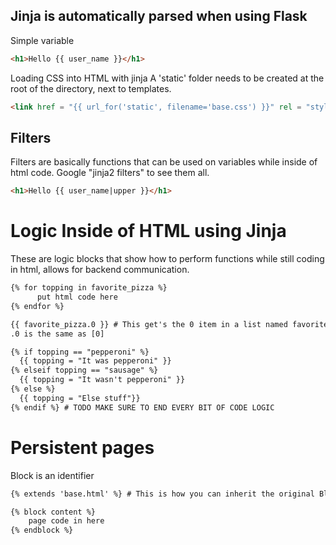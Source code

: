 ## Jinja is automatically parsed when using Flask

Simple variable
```html
<h1>Hello {{ user_name }}</h1>
```

Loading CSS into HTML with jinja
A 'static' folder needs to be created at the root of the directory, next to templates.
```html
<link href = "{{ url_for('static', filename='base.css') }}" rel = "stylesheet">
```


## Filters

Filters are basically functions that can be used on variables while inside of html code. Google "jinja2 filters" to see them all.
```html
<h1>Hello {{ user_name|upper }}</h1>
```

# Logic Inside of HTML using Jinja

These are logic blocks that show how to perform functions while still coding in html, allows for backend communication.
```html
{% for topping in favorite_pizza %}
      put html code here
{% endfor %}

{{ favorite_pizza.0 }} # This get's the 0 item in a list named favorite_pizza
.0 is the same as [0]

{% if topping == "pepperoni" %}
  {{ topping = "It was pepperoni" }}
{% elseif topping == "sausage" %}
  {{ topping = "It wasn't pepperoni" }}
{% else %}
  {{ topping = "Else stuff"}}
{% endif %} # TODO MAKE SURE TO END EVERY BIT OF CODE LOGIC
```


# Persistent pages

Block is an identifier 
```html
{% extends 'base.html' %} # This is how you can inherit the original Block from base.html and persist it through all pages using the content Block.

{% block content %}
    page code in here
{% endblock %}
```
